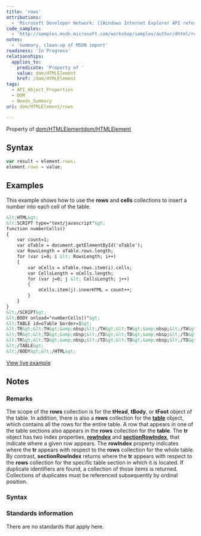 ```yaml
---
title: 'rows'
attributions:
  - 'Microsoft Developer Network: [[Windows Internet Explorer API reference](http://msdn.microsoft.com/en-us/library/ie/hh828809%28v=vs.85%29.aspx) Article]'
code_samples:
  - 'http://samples.msdn.microsoft.com/workshop/samples/author/dhtml/refs/rows-cells.htm'
notes:
  - 'summary, clean-up of MSDN import'
readiness: 'In Progress'
relationships:
  applies_to:
    predicate: 'Property of '
    value: dom/HTMLElement
    href: /dom/HTMLElement
tags:
  - API_Object_Properties
  - DOM
  - Needs_Summary
uri: dom/HTMLElement/rows

---
```

Property of [dom/HTMLElement](/dom/HTMLElement)[dom/HTMLElement](/dom/HTMLElement)

## Syntax

``` js
var result = element.rows;
element.rows = value;
```

## Examples

This example shows how to use the **rows** and **cells** collections to insert a number into each cell of the table.

``` html
&lt;HTML&gt;
&lt;SCRIPT type="text/javascript"&gt;
function numberCells()
{
    var count=1;
    var oTable = document.getElementById('oTable');
    var RowsLength = oTable.rows.length;
    for (var i=0; i &lt; RowsLength; i++)
    {
        var oCells = oTable.rows.item(i).cells;
        var CellsLength = oCells.length;
        for (var j=0; j &lt; CellsLength; j++)
        {
            oCells.item(j).innerHTML = count++;
        }
    }
}
&lt;/SCRIPT&gt;
&lt;BODY onload="numberCells()"&gt;
&lt;TABLE id=oTable border=1&gt;
&lt;TR&gt;&lt;TH&gt;&amp;nbsp;&lt;/TH&gt;&lt;TH&gt;&amp;nbsp;&lt;/TH&gt;&lt;TH&gt;&amp;nbsp;&lt;/TH&gt;&lt;TH&gt;&amp;nbsp;&lt;/TH&gt;&lt;/TR&gt;
&lt;TR&gt;&lt;TD&gt;&amp;nbsp;&lt;/TD&gt;&lt;TD&gt;&amp;nbsp;&lt;/TD&gt;&lt;TD&gt;&amp;nbsp;&lt;/TD&gt;&lt;TD&gt;&amp;nbsp;&lt;/TD&gt;&lt;/TR&gt;
&lt;TR&gt;&lt;TD&gt;&amp;nbsp;&lt;/TD&gt;&lt;TD&gt;&amp;nbsp;&lt;/TD&gt;&lt;TD&gt;&amp;nbsp;&lt;/TD&gt;&lt;TD&gt;&amp;nbsp;&lt;/TD&gt;&lt;/TR&gt;
&lt;/TABLE&gt;
&lt;/BODY&gt;&lt;/HTML&gt;
```

[View live example](http://samples.msdn.microsoft.com/workshop/samples/author/dhtml/refs/rows-cells.htm)

## Notes

### Remarks

The scope of the **rows** collection is for the **tHead**, **tBody**, or **tFoot** object of the table. In addition, there is also a **rows** collection for the [**table**](/html/elements/table) object, which contains all the rows for the entire table. A row that appears in one of the table sections also appears in the **rows** collection for the **table**. The **tr** object has two index properties, [**rowIndex**](/dom/HTMLElement/rowIndex) and [**sectionRowIndex**](/dom/HTMLElement/sectionRowIndex), that indicate where a given row appears. The **rowIndex** property indicates where the **tr** appears with respect to the **rows** collection for the whole table. By contrast, **sectionRowIndex** returns where the **tr** appears with respect to the **rows** collection for the specific table section in which it is located. If duplicate identifiers are found, a collection of those items is returned. Collections of duplicates must be referenced subsequently by ordinal position.

### Syntax

### Standards information

There are no standards that apply here.
